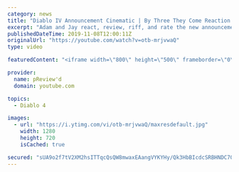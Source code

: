 ```yaml
---
category: news
title: "Diablo IV Announcement Cinematic | By Three They Come Reaction / Review / Rating"
excerpt: "Adam and Jay react, review, riff, and rate the new announcement cinematic everyone wanted to see last year at Blizzcon, Diablo IV 'By Three They Come'."
publishedDateTime: 2019-11-08T12:00:11Z
originalUrl: "https://youtube.com/watch?v=otb-mrjvwaQ"
type: video

featuredContent: "<iframe width=\"800\" height=\"500\" frameborder=\"0\" src=\"https://www.youtube.com/embed/otb-mrjvwaQ\" allow=\"accelerometer; autoplay; encrypted-media; gyroscope; picture-in-picture\" allowfullscreen></iframe>"

provider:
  name: pReview'd
  domain: youtube.com

topics:
  - Diablo 4

images:
  - url: "https://i.ytimg.com/vi/otb-mrjvwaQ/maxresdefault.jpg"
    width: 1280
    height: 720
    isCached: true

secured: "sUA9o2f7tV2XM2hsITTqcQsQW8mwaxEAangVYKYHy/Qk3HbBIcdcSRBHNDC7QRgCssMA01gG3Ts6ffeRByGSf31Og5YwukDMh3NuTCA6aKN0ALYyYzsyHdAHkU3dATIyoSFRrDKKltG9oV1uWULLMHsS3kUlU6q/xvwRym0o0z4Cf9Xhqk4C5Br3e2Xm0keW1eD1U0fLHV0DczrHwuBWtc4paEjXXxYBdwVlguG1Bc/fNHfYDJpbyS2ePKeU3B4ZO5horQt8u5o8HjVuiBKXnzLUSfG5R621e2nL1BWLY0pnQWzdjdT98HWTK162tJRx/vLBTfF5u/dh5v5aQ2r4cahp39ipJE4cdM2gfTRhNtHiHuW3HyFR+MvgxaHHsxENbZRq9OzJKJKXXu6LmamPQ1SJTYQP3MWYspOaRZhxeKvOL99IbyOufL0doYZi5e4v;P92iIjJZryId951jQOHVJg=="
---
```


